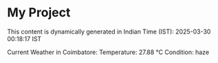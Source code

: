 # My Project

This content is dynamically generated in Indian Time (IST): 2025-03-30 00:18:17 IST


Current Weather in Coimbatore:
Temperature: 27.88 °C
Condition: haze
